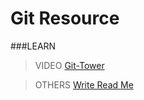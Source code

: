 # Git Resource

###LEARN
>VIDEO
[Git-Tower](https://www.git-tower.com/learn/git/videos/#episodes)

>OTHERS
[Write Read Me](https://github.com/adam-p/markdown-here/wiki/Markdown-Cheatsheet#links)

